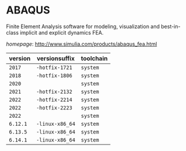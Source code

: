 # ABAQUS

Finite Element Analysis software for modeling, visualization and best-in-class implicit and explicit  dynamics FEA.

*homepage*: <http://www.simulia.com/products/abaqus_fea.html>

version | versionsuffix | toolchain
--------|---------------|----------
``2017`` | ``-hotfix-1721`` | ``system``
``2018`` | ``-hotfix-1806`` | ``system``
``2020`` |  | ``system``
``2021`` | ``-hotfix-2132`` | ``system``
``2022`` | ``-hotfix-2214`` | ``system``
``2022`` | ``-hotfix-2223`` | ``system``
``2022`` |  | ``system``
``6.12.1`` | ``-linux-x86_64`` | ``system``
``6.13.5`` | ``-linux-x86_64`` | ``system``
``6.14.1`` | ``-linux-x86_64`` | ``system``
